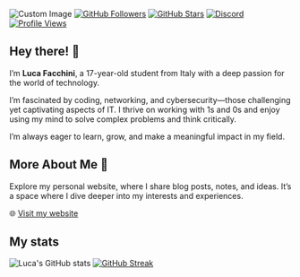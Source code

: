 ![Custom Image](https://i.imgur.com/RbTqxq1.png)
[![GitHub Followers](https://img.shields.io/github/followers/lucafacchini0?color=4B7BEC&logo=github&style=for-the-badge&label=GitHub%20Followers)](https://github.com/lucafacchini0)
[![GitHub Stars](https://img.shields.io/github/stars/lucafacchini0?color=F5C542&logo=github&style=for-the-badge&label=GitHub%20Stars)](https://github.com/lucafacchini0?tab=stars)
[![Discord](https://img.shields.io/discord/677701098101932032?color=7289DA&logo=discord&style=for-the-badge&label=Discord)](https://discord.com/users/lucafacchini0)
[![Profile Views](https://img.shields.io/badge/Profile%20Views-1000%2B-blue?style=for-the-badge&logo=github)](https://github.com/lucafacchini0)

## Hey there! 👋

I’m **Luca Facchini**, a 17-year-old student from Italy with a deep passion for the world of technology.

I’m fascinated by coding, networking, and cybersecurity—those challenging yet captivating aspects of IT. I thrive on working with 1s and 0s and enjoy using my mind to solve complex problems and think critically.

I’m always eager to learn, grow, and make a meaningful impact in my field. 

## More About Me 🌟
Explore my personal website, where I share blog posts, notes, and ideas. It’s a space where I dive deeper into my interests and experiences.

🌐 <a href="https://lucafacchini.com" target="_blank">Visit my website</a>


## My stats
![Luca's GitHub stats](https://github-readme-stats.vercel.app/api?username=lucafacchini0&show_icons=true&theme=radical&bg_color=0e0e1a&text_color=4a6fa5&title_color=00ffff&icon_color=7fffd4&border_color=6272a4) [![GitHub Streak](https://streak-stats.demolab.com/?user=lucafacchini0&theme=radical&background=0e0e1a&border=6272a4&ring=00ffff&fire=7fffd4&currStreakNum=4a6fa5&sideNums=4a6fa5&sideLabels=4a6fa5)](https://github.com/lucafacchini0)


